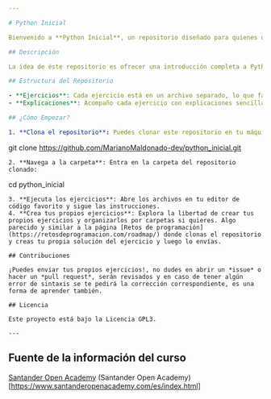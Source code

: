 ```yaml
---

# Python Inicial

Bienvenido a **Python Inicial**, un repositorio diseñado para quienes quieren aprender Python de manera sencilla y efectiva. Aquí encontrarás una serie de explicaciones claras y ejemplos prácticos organizados en archivos separados y numerados para que vayas paso a paso.

## Descripción

La idea de éste repositorio es ofrecer una introducción completa a Python, ideal para principiantes, comenzando desde los fundamentos. Cada concepto se explica de manera simple, acompañando el aprendizaje con ejemplos y ejercicios prácticos. 

## Estructura del Repositorio

- **Ejercicios**: Cada ejercicio está en un archivo separado, lo que facilita la práctica y revisión.
- **Explicaciones**: Acompaño cada ejercicio con explicaciones sencillas para que puedas entender mejor los conceptos.

## ¿Cómo Empezar?

1. **Clona el repositorio**: Puedes clonar este repositorio en tu máquina local usando el siguiente comando:
   ```
   git clone https://github.com/MarianoMaldonado-dev/python_inicial.git
   ```
2. **Navega a la carpeta**: Entra en la carpeta del repositorio clonado:
   ```
   cd python_inicial
   ```
3. **Ejecuta los ejercicios**: Abre los archivos en tu editor de código favorito y sigue las instrucciones.
4. **Crea tus propios ejercicios**: Explora la libertad de crear tus propios ejercicios y organizarlos por carpetas si quieres. Algo parecido y similar a la página [Retos de programación](https://retosdeprogramacion.com/roadmap/) donde clonas el repositorio y creas tu propia solución del ejercicio y luego lo envías.

## Contribuciones

¡Puedes enviar tus propios ejercicios!, no dudes en abrir un *issue* o hacer un *pull request*, serán revisados y en caso de tener algún error de sintaxis se te pedirá la corrección correspondiente, es una forma de aprender también.

## Licencia

Este proyecto está bajo la Licencia GPL3. 

---
```


## Fuente de la información del curso
[Santander Open Academy](https://www.santanderopenacademy.com/es/index.html)
(Santander Open Academy)[https://www.santanderopenacademy.com/es/index.html]
